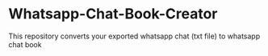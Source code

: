 # Whatsapp-Chat-Book-Creator
This repository converts your exported  whatsapp chat (txt file) to whatsapp chat book 
